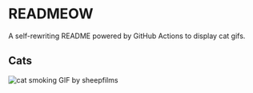 # READMEOW

A self-rewriting README powered by GitHub Actions to display cat gifs.

## Cats

![cat smoking GIF by sheepfilms](https://media1.giphy.com/media/l0ExdMHUDKteztyfe/200.gif?cid=9acd02daacjd2ceckersm6yqj2anc8gykuymj4m7tyfuabod&ep=v1_gifs_search&rid=200.gif&ct=g)
